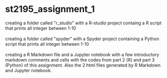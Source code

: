 # st2195_assignment_1
creating a folder called "r_studio" with a R-studio project containg a R script that prints all integer between 1-10 \
\
creating a folder called "spyder" with a Spyder project containing a Python script that prints all integer between 1-10\
\
creating a R Markdown file and a Jupyter notebook with a few introductory markdown comments and cells with the codes from part 2 (R) and part 3 (Python) of this assignment. Also the 2 html files generated by R Markdown and Jupyter notebook.
